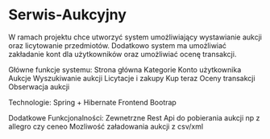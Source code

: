 # Serwis-Aukcyjny

W ramach projektu chce utworzyć system umożliwiający wystawianie aukcji oraz licytowanie przedmiotów. Dodatkowo system ma umożliwiać zakładanie kont dla użytkowników oraz umożliwiać ocenę transakcji.

Główne funkcje systemu:
  Strona główna
  Kategorie
  Konto użytkownika
  Aukcje
  Wyszukiwanie aukcji
  Licytacje i zakupy Kup teraz
  Oceny transakcji
  Obserwacja aukcji

Technologie:
  Spring + Hibernate
  Frontend Bootrap

Dodatkowe Funkcjonalności:
  Zewnetrzne Rest Api do pobierania aukcji np z allegro czy ceneo 
  Mozliwość załadowania aukcji z csv/xml
  
